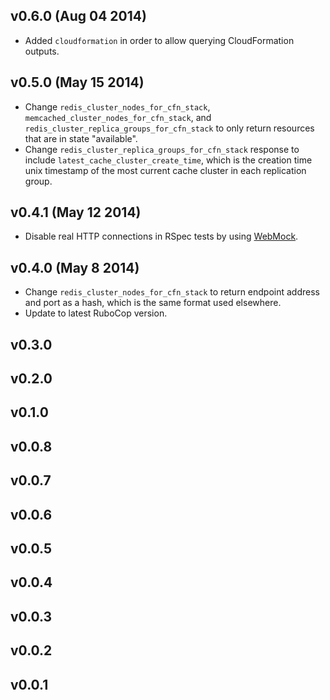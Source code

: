 ## v0.6.0 (Aug 04 2014)

 * Added `cloudformation` in order to allow querying CloudFormation outputs.

## v0.5.0 (May 15 2014)

* Change `redis_cluster_nodes_for_cfn_stack`, `memcached_cluster_nodes_for_cfn_stack`,
  and `redis_cluster_replica_groups_for_cfn_stack` to only return resources that
  are in state "available".
* Change `redis_cluster_replica_groups_for_cfn_stack` response to include
  `latest_cache_cluster_create_time`, which is the creation time unix timestamp
  of the most current cache cluster in each replication group.

## v0.4.1 (May 12 2014)

* Disable real HTTP connections in RSpec tests by using
  [WebMock](https://github.com/bblimke/webmock).

## v0.4.0 (May 8 2014)

* Change `redis_cluster_nodes_for_cfn_stack` to return endpoint address and port
  as a hash, which is the same format used elsewhere.
* Update to latest RuboCop version.

## v0.3.0

## v0.2.0

## v0.1.0

## v0.0.8

## v0.0.7

## v0.0.6

## v0.0.5

## v0.0.4

## v0.0.3

## v0.0.2

## v0.0.1
